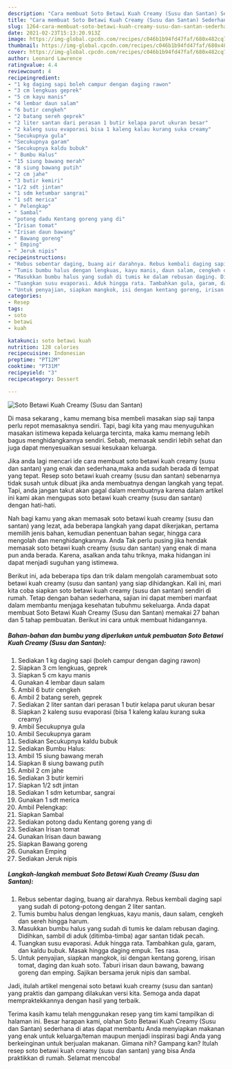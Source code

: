 ```yaml
---
description: "Cara membuat Soto Betawi Kuah Creamy (Susu dan Santan) Sederhana Untuk Jualan"
title: "Cara membuat Soto Betawi Kuah Creamy (Susu dan Santan) Sederhana Untuk Jualan"
slug: 1264-cara-membuat-soto-betawi-kuah-creamy-susu-dan-santan-sederhana-untuk-jualan
date: 2021-02-23T15:13:20.913Z
image: https://img-global.cpcdn.com/recipes/c046b1b94fd47faf/680x482cq70/soto-betawi-kuah-creamy-susu-dan-santan-foto-resep-utama.jpg
thumbnail: https://img-global.cpcdn.com/recipes/c046b1b94fd47faf/680x482cq70/soto-betawi-kuah-creamy-susu-dan-santan-foto-resep-utama.jpg
cover: https://img-global.cpcdn.com/recipes/c046b1b94fd47faf/680x482cq70/soto-betawi-kuah-creamy-susu-dan-santan-foto-resep-utama.jpg
author: Leonard Lawrence
ratingvalue: 4.4
reviewcount: 4
recipeingredient:
- "1 kg daging sapi boleh campur dengan daging rawon"
- "3 cm lengkuas geprek"
- "5 cm kayu manis"
- "4 lembar daun salam"
- "6 butir cengkeh"
- "2 batang sereh geprek"
- "2 liter santan dari perasan 1 butir kelapa parut ukuran besar"
- "2 kaleng susu evaporasi bisa 1 kaleng kalau kurang suka creamy"
- "Secukupnya gula"
- "Secukupnya garam"
- "Secukupnya kaldu bubuk"
- " Bumbu Halus"
- "15 siung bawang merah"
- "8 siung bawang putih"
- "2 cm jahe"
- "3 butir kemiri"
- "1/2 sdt jintan"
- "1 sdm ketumbar sangrai"
- "1 sdt merica"
- " Pelengkap"
- " Sambal"
- "potong dadu Kentang goreng yang di"
- "Irisan tomat"
- "Irisan daun bawang"
- " Bawang goreng"
- " Emping"
- " Jeruk nipis"
recipeinstructions:
- "Rebus sebentar daging, buang air darahnya. Rebus kembali daging sapi yang sudah di potong-potong dengan 2 liter santan."
- "Tumis bumbu halus dengan lengkuas, kayu manis, daun salam, cengkeh dan sereh hingga harum."
- "Masukkan bumbu halus yang sudah di tumis ke dalam rebusan daging. Didihkan, sambil di aduk (ditimba-timba) agar santan tidak pecah."
- "Tuangkan susu evaporasi. Aduk hingga rata. Tambahkan gula, garam, dan kaldu bubuk. Masak hingga daging empuk. Tes rasa."
- "Untuk penyajian, siapkan mangkok, isi dengan kentang goreng, irisan tomat, daging dan kuah soto. Taburi irisan daun bawang, bawang goreng dan emping. Sajikan bersama jeruk nipis dan sambal."
categories:
- Resep
tags:
- soto
- betawi
- kuah

katakunci: soto betawi kuah 
nutrition: 128 calories
recipecuisine: Indonesian
preptime: "PT12M"
cooktime: "PT31M"
recipeyield: "3"
recipecategory: Dessert

---
```



![Soto Betawi Kuah Creamy (Susu dan Santan)](https://img-global.cpcdn.com/recipes/c046b1b94fd47faf/680x482cq70/soto-betawi-kuah-creamy-susu-dan-santan-foto-resep-utama.jpg)

Di masa  sekarang , kamu memang bisa membeli masakan siap saji tanpa perlu repot memasaknya sendiri. Tapi, bagi kita yang mau menyuguhkan masakan istimewa kepada keluarga tercinta, maka kamu memang lebih bagus menghidangkannya sendiri. Sebab, memasak sendiri lebih sehat dan juga dapat menyesuaikan sesuai kesukaan keluarga.

Jika anda lagi mencari ide cara membuat soto betawi kuah creamy (susu dan santan) yang enak dan sederhana,maka anda sudah berada di tempat yang tepat. Resep soto betawi kuah creamy (susu dan santan)  sebenarnya tidak susah untuk dibuat jika anda membuatnya dengan langkah yang tepat. Tapi, anda jangan takut akan gagal dalam membuatnya 
karena dalam artikel ini kami akan mengupas soto betawi kuah creamy (susu dan santan) dengan hati-hati.  



Nah bagi kamu yang akan memasak soto betawi kuah creamy (susu dan santan) yang lezat, ada beberapa langkah yang dapat dikerjakan, pertama memilih jenis bahan, kemudian penentuan bahan segar, hingga cara mengolah dan menghidangkannya. Anda Tak perlu pusing jika hendak memasak soto betawi kuah creamy (susu dan santan) yang enak di mana pun anda berada. Karena, asalkan anda  tahu triknya, maka hidangan ini dapat menjadi suguhan yang istimewa.

Berikut ini, ada beberapa tips dan trik dalam mengolah caramembuat soto betawi kuah creamy (susu dan santan) yang siap dihidangkan. Kali ini, mari kita coba siapkan soto betawi kuah creamy (susu dan santan) sendiri di rumah. Tetap dengan bahan sederhana, sajian ini dapat memberi manfaat dalam membantu menjaga kesehatan tubuhmu sekeluarga. Anda dapat membuat Soto Betawi Kuah Creamy (Susu dan Santan) memakai 27 bahan dan 5 tahap pembuatan. Berikut ini cara untuk membuat hidangannya.

<!--inarticleads1-->

##### Bahan-bahan dan bumbu yang diperlukan untuk pembuatan Soto Betawi Kuah Creamy (Susu dan Santan):

1. Sediakan 1 kg daging sapi (boleh campur dengan daging rawon)
1. Siapkan 3 cm lengkuas, geprek
1. Siapkan 5 cm kayu manis
1. Gunakan 4 lembar daun salam
1. Ambil 6 butir cengkeh
1. Ambil 2 batang sereh, geprek
1. Sediakan 2 liter santan dari perasan 1 butir kelapa parut ukuran besar
1. Siapkan 2 kaleng susu evaporasi (bisa 1 kaleng kalau kurang suka creamy)
1. Ambil Secukupnya gula
1. Ambil Secukupnya garam
1. Sediakan Secukupnya kaldu bubuk
1. Sediakan  Bumbu Halus:
1. Ambil 15 siung bawang merah
1. Siapkan 8 siung bawang putih
1. Ambil 2 cm jahe
1. Sediakan 3 butir kemiri
1. Siapkan 1/2 sdt jintan
1. Sediakan 1 sdm ketumbar, sangrai
1. Gunakan 1 sdt merica
1. Ambil  Pelengkap:
1. Siapkan  Sambal
1. Sediakan potong dadu Kentang goreng yang di
1. Sediakan Irisan tomat
1. Gunakan Irisan daun bawang
1. Siapkan  Bawang goreng
1. Gunakan  Emping
1. Sediakan  Jeruk nipis




<!--inarticleads2-->

##### Langkah-langkah membuat Soto Betawi Kuah Creamy (Susu dan Santan):

1. Rebus sebentar daging, buang air darahnya. Rebus kembali daging sapi yang sudah di potong-potong dengan 2 liter santan.
1. Tumis bumbu halus dengan lengkuas, kayu manis, daun salam, cengkeh dan sereh hingga harum.
1. Masukkan bumbu halus yang sudah di tumis ke dalam rebusan daging. Didihkan, sambil di aduk (ditimba-timba) agar santan tidak pecah.
1. Tuangkan susu evaporasi. Aduk hingga rata. Tambahkan gula, garam, dan kaldu bubuk. Masak hingga daging empuk. Tes rasa.
1. Untuk penyajian, siapkan mangkok, isi dengan kentang goreng, irisan tomat, daging dan kuah soto. Taburi irisan daun bawang, bawang goreng dan emping. Sajikan bersama jeruk nipis dan sambal.




Jadi, itulah artikel mengenai  soto betawi kuah creamy (susu dan santan)  yang praktis dan gampang dilakukan versi kita. Semoga anda dapat mempraktekkannya dengan hasil yang terbaik. 

Terima kasih kamu telah menggunakan resep yang tim kami tampilkan di halaman ini. Besar harapan kami, olahan  Soto Betawi Kuah Creamy (Susu dan Santan) sederhana di atas dapat membantu Anda menyiapkan makanan yang enak untuk keluarga/teman maupun menjadi inspirasi bagi Anda yang berkeinginan untuk berjualan makanan. Gimana nih? Gampang kan? Itulah resep soto betawi kuah creamy (susu dan santan) yang bisa Anda praktikkan di rumah. Selamat mencoba!

